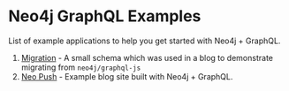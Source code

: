 # Neo4j GraphQL Examples

List of example applications to help you get started with Neo4j + GraphQL.

1. [Migration](./migration) - A small schema which was used in a blog to demonstrate migrating from `neo4j/graphql-js`
2. [Neo Push](./neo-push) - Example blog site built with Neo4j + GraphQL.
